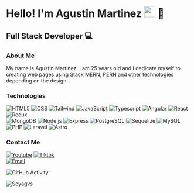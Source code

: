 <h1>Hello! I'm Agustin Martinez <img src="https://raw.githubusercontent.com/iampavangandhi/iampavangandhi/master/gifs/Hi.gif" width="30px"> 🚀</h1>
<h2>Full Stack Developer 💻</h2>

### About Me
My name is Agustin Martinez, I am 25 years old and I dedicate myself to creating web pages using Stack MERN, PERN and other technologies depending on the design.

### Technologies
  ![HTML5](https://img.shields.io/badge/-HTML5-333333?style=flat&logo=HTML5)
  ![CSS](https://img.shields.io/badge/-CSS-333333?style=flat&logo=CSS3&logoColor=1572B6)
  ![Tailwind](https://img.shields.io/badge/-Tailwind-333333?style=flat&logo=TailwindCSS)
  ![JavaScript](https://img.shields.io/badge/-JavaScript-333333?style=flat&logo=javascript)
  ![Typescript](https://img.shields.io/badge/-Typescript-333333?style=flat&logo=typescript)
  ![Angular](https://img.shields.io/badge/-Angular-333333?style=flat&logo=angular)
  ![React](https://img.shields.io/badge/-React-333333?style=flat&logo=react)
  ![Redux](https://img.shields.io/badge/-Redux-333333?style=flat&logo=redux)
  <br/>
  ![MongoDB](https://img.shields.io/badge/-MongoDB-333333?style=flat&logo=MongoDB)
  ![Node.js](https://img.shields.io/badge/-Node.js-333333?style=flat&logo=node.js)
  ![Express](https://img.shields.io/badge/-Express-333333?style=flat&logo=express)
  ![PostgreSQL](https://img.shields.io/badge/-PostgreSQL-333333?style=flat&logo=postgresql)
  ![Sequelize](https://img.shields.io/badge/-Sequelize-333333?style=flat&logo=sequelize)
  ![MySQL](https://img.shields.io/badge/-MySQL-333333?style=flat&logo=MySQL)
  ![PHP](https://img.shields.io/badge/-php-333333?style=flat&logo=PHP)
  ![Laravel](https://img.shields.io/badge/-Laravel-333333?style=flat&logo=Laravel)
  ![Astro](https://img.shields.io/badge/-Astro-333333?style=flat&logo=Astro)

### Contact Me
<a href="https://www.youtube.com/channel/UCvTwSRoM5VXq-MHzR2km-0g"><img alt="Youtube" src="https://img.shields.io/badge/Youtube-Agustin%20Martinez-red?style=flat-square&logo=youtube"></a>
<a href="https://www.tiktok.com/@soyagvs"><img alt="Tiktok" src="https://img.shields.io/badge/Soyagvs-violet?style=flat-square&logo=tiktok"></a>  
<a href="agustinmartinezyt@gmail.com"><img alt="Email" src="https://img.shields.io/badge/Email-agustinmartinezyt@gmail.com-orange?style=flat-square&logo=gmail"></a>  

![GitHub Activity](https://github-readme-stats.vercel.app/api?username=Soyagvs&show_icons=true)

<p align="left"> <img src="https://komarev.com/ghpvc/?username=Soyagvs&label=Profile%20views&color=0e75b6&style=flat" alt="Soyagvs" /> </p>


